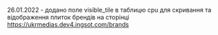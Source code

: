 26.01.2022 - додано поле visible_tile в таблицю cpu для скривання та відображення плиток брендів 
на сторінці https://ukrmedias.dev4.ingsot.com/brands 